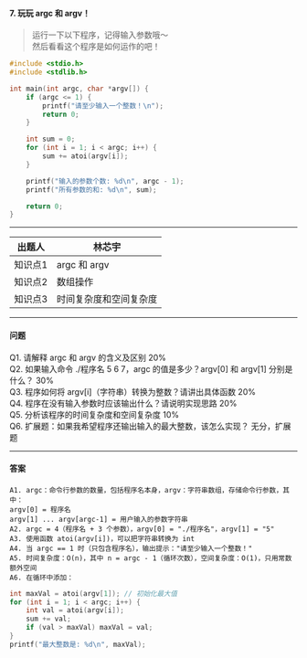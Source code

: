 
#### 7. 玩玩 argc 和 argv！

>运行一下以下程序，记得输入参数哦～  
>然后看看这个程序是如何运作的吧！

```c
#include <stdio.h>
#include <stdlib.h> 

int main(int argc, char *argv[]) {
    if (argc <= 1) {
        printf("请至少输入一个整数！\n");
        return 0;
    }

    int sum = 0;
    for (int i = 1; i < argc; i++) {
        sum += atoi(argv[i]); 
    }

    printf("输入的参数个数: %d\n", argc - 1);
    printf("所有参数的和: %d\n", sum);

    return 0;
}

``` 
------

| **出题人** | **林芯宇**   |
| ---------- | ------------ |
| 知识点1    | argc 和 argv |
| 知识点2    | 数组操作   |
| 知识点3    | 时间复杂度和空间复杂度     |

------

#### 问题
Q1. 请解释 argc 和 argv 的含义及区别	20%  
Q2.	如果输入命令 ./程序名 5 6 7，argc 的值是多少？argv[0] 和 argv[1] 分别是什么？	30%  
Q3.	程序如何将 argv[i]（字符串）转换为整数？请讲出具体函数	20%   
Q4.	程序在没有输入参数时应该输出什么？请说明实现思路	20%  
Q5.	分析该程序的时间复杂度和空间复杂度	10%  
Q6.	扩展题：如果我希望程序还输出输入的最大整数，该怎么实现？   无分，扩展题

------

#### 答案
```
A1. argc：命令行参数的数量，包括程序名本身，argv：字符串数组，存储命令行参数，其中：
argv[0] = 程序名
argv[1] ... argv[argc-1] = 用户输入的参数字符串  
A2. argc = 4（程序名 + 3 个参数），argv[0] = "./程序名"，argv[1] = "5"  
A3. 使用函数 atoi(argv[i])，可以把字符串转换为 int  
A4. 当 argc == 1 时（只包含程序名），输出提示："请至少输入一个整数！" 
A5. 时间复杂度：O(n)，其中 n = argc - 1（循环次数），空间复杂度：O(1)，只用常数额外空间   
A6. 在循环中添加：
```

```c
int maxVal = atoi(argv[1]); // 初始化最大值
for (int i = 1; i < argc; i++) {
    int val = atoi(argv[i]);
    sum += val;
    if (val > maxVal) maxVal = val;
}
printf("最大整数是: %d\n", maxVal);
```